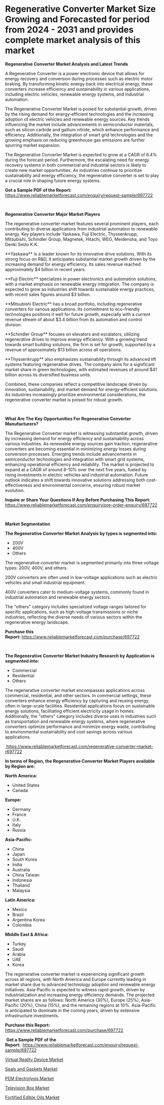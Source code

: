 <p><h1>Regenerative Converter Market Size Growing and Forecasted for period from 2024 - 2031 and provides complete market analysis of this market</h1></p><p><strong>Regenerative Converter Market Analysis and Latest Trends</strong></p>
<p><p>A Regenerative Converter is a power electronic device that allows for energy recovery and conversion during processes such as electric motor braking. By transforming kinetic energy back into electrical energy, these converters increase efficiency and sustainability in various applications, including electric vehicles, renewable energy systems, and industrial automation.</p><p>The Regenerative Converter Market is poised for substantial growth, driven by the rising demand for energy-efficient technologies and the increasing adoption of electric vehicles and renewable energy sources. Key trends influencing the market include advancements in semiconductor materials, such as silicon carbide and gallium nitride, which enhance performance and efficiency. Additionally, the integration of smart grid technologies and the growing emphasis on reducing greenhouse gas emissions are further spurring market expansion.</p><p>The Regenerative Converter Market is expected to grow at a CAGR of 6.4% during the forecast period. Furthermore, the escalating need for energy recovery systems in both commercial and industrial sectors is likely to create new market opportunities. As industries continue to prioritize sustainability and energy efficiency, the regenerative converter is set to play a crucial role in shaping future energy systems.</p></p>
<p><strong>Get a Sample PDF of the Report:&nbsp;</strong> <a href="https://www.reliablemarketforecast.com/enquiry/request-sample/697722?utm_campaign=1130&utm_medium=2&utm_source=Github&utm_content=ia&utm_term=18112024&utm_id=regenerative-converter">https://www.reliablemarketforecast.com/enquiry/request-sample/697722</a></p>
<p>&nbsp;</p>
<p><strong>Regenerative Converter Major Market Players</strong></p>
<p><p>The regenerative converter market features several prominent players, each contributing to diverse applications from industrial automation to renewable energy. Key players include Yaskawa, Fuji Electric, Thyssenkrupp, Mitsubishi, Schindler Group, Magnetek, Hitachi, WEG, Meidensha, and Toyo Denki Seizo K.K.</p><p>**Yaskawa** is a leader known for its innovative drive solutions. With its strong focus on R&D, it anticipates substantial market growth driven by the increasing demand for energy efficiency. Its sales revenue reached approximately $4 billion in recent years.</p><p>**Fuji Electric** specializes in power electronics and automation solutions, with a market emphasis on renewable energy integration. The company is expected to grow as industries shift towards sustainable energy practices, with recent sales figures around $3 billion.</p><p>**Mitsubishi Electric** has a broad portfolio, including regenerative converters for various applications. Its commitment to eco-friendly technologies positions it well for future growth, especially with a current revenue stream of about $3.4 billion from its automation and control division.</p><p>**Schindler Group** focuses on elevators and escalators, utilizing regenerative drives to improve energy efficiency. With a growing trend towards smart building solutions, the firm is set for growth, supported by a revenue of approximately $13 billion across all operations.</p><p>**Thyssenkrupp** also emphasizes sustainability through its advanced lift systems featuring regenerative drives. The company aims for a significant market share in green technologies, with estimated revenues of around $41 billion across its diversified business units.</p><p>Combined, these companies reflect a competitive landscape driven by innovation, sustainability, and market demand for energy-efficient solutions. As industries increasingly prioritize environmental considerations, the regenerative converter market is poised for robust growth.</p></p>
<p>&nbsp;</p>
<p><strong>What Are The Key Opportunities For Regenerative Converter Manufacturers?</strong></p>
<p><p>The Regenerative Converter market is witnessing substantial growth, driven by increasing demand for energy efficiency and sustainability across various industries. As renewable energy sources gain traction, regenerative converters are becoming essential in minimizing energy losses during conversion processes. Emerging trends include advancements in semiconductor technologies and integration with smart grid systems, enhancing operational efficiency and reliability. The market is projected to expand at a CAGR of around 8-10% over the next five years, fueled by rising investments in electric vehicles and industrial automation. Future outlook indicates a shift towards innovative solutions addressing both cost-effectiveness and environmental concerns, ensuring robust market evolution.</p></p>
<p><strong>Inquire or Share Your Questions If Any Before Purchasing This Report:</strong> <a href="https://www.reliablemarketforecast.com/enquiry/pre-order-enquiry/697722?utm_campaign=1130&utm_medium=2&utm_source=Github&utm_content=ia&utm_term=18112024&utm_id=regenerative-converter">https://www.reliablemarketforecast.com/enquiry/pre-order-enquiry/697722</a></p>
<p>&nbsp;</p>
<p><strong>Market Segmentation</strong></p>
<p><strong>The Regenerative Converter Market Analysis by types is segmented into:</strong></p>
<p><ul><li>200V</li><li>400V</li><li>Others</li></ul></p>
<p><p>The regenerative converter market is segmented primarily into three voltage types: 200V, 400V, and others. </p><p>200V converters are often used in low-voltage applications such as electric vehicles and small industrial equipment. </p><p>400V converters cater to medium-voltage systems, commonly found in industrial automation and renewable energy sectors. </p><p>The "others" category includes specialized voltage ranges tailored for specific applications, such as high-voltage transmissions or niche industries, reflecting the diverse needs of various sectors within the regenerative energy landscape.</p></p>
<p><strong>Purchase this Report:&nbsp;</strong><a href="https://www.reliablemarketforecast.com/purchase/697722?utm_campaign=1130&utm_medium=2&utm_source=Github&utm_content=ia&utm_term=18112024&utm_id=regenerative-converter">https://www.reliablemarketforecast.com/purchase/697722</a></p>
<p>&nbsp;</p>
<p><strong>The Regenerative Converter Market Industry Research by Application is segmented into:</strong></p>
<p><ul><li>Commercial</li><li>Residential</li><li>Others</li></ul></p>
<p><p>The regenerative converter market encompasses applications across commercial, residential, and other sectors. In commercial settings, these converters enhance energy efficiency by capturing and reusing energy, often in large-scale facilities. Residential applications focus on sustainable energy solutions, facilitating efficient electricity usage in homes. Additionally, the "others" category includes diverse uses in industries such as transportation and renewable energy systems, where regenerative converters optimize performance and minimize energy waste, contributing to environmental sustainability and cost savings across various applications.</p></p>
<p><a href="https://www.reliablemarketforecast.com/regenerative-converter-market-r697722?utm_campaign=1130&utm_medium=2&utm_source=Github&utm_content=ia&utm_term=18112024&utm_id=regenerative-converter">&nbsp;https://www.reliablemarketforecast.com/regenerative-converter-market-r697722</a></p>
<p><strong>In terms of Region, the Regenerative Converter Market Players available by Region are:</strong></p>
<p>
    <p> <strong> North America: </strong>
        <ul>
            <li>United States</li>
            <li>Canada</li>
        </ul>
        </p> 
    <p> <strong> Europe: </strong>
        <ul>
            <li>Germany</li>
            <li>France</li>
            <li>U.K.</li>
            <li>Italy</li>
            <li>Russia</li>
        </ul>
        </p> 
    <p> <strong> Asia-Pacific: </strong>
        <ul>
            <li>China</li>
            <li>Japan</li>
            <li>South Korea</li>
            <li>India</li>
            <li>Australia</li>
            <li>China Taiwan</li>
            <li>Indonesia</li>
            <li>Thailand</li>
            <li>Malaysia</li>
        </ul>
        </p> 
    <p> <strong> Latin America: </strong>
        <ul>
            <li>Mexico</li>
            <li>Brazil</li>
            <li>Argentina Korea</li>
            <li>Colombia</li>
        </ul>
        </p> 
    <p> <strong> Middle East & Africa: </strong>
        <ul>
            <li>Turkey</li>
            <li>Saudi</li>
            <li>Arabia</li>
            <li>UAE</li>
            <li>Korea</li>
        </ul>
    </p>
    </p>
<p><p>The regenerative converter market is experiencing significant growth across all regions, with North America and Europe currently leading in market share due to advanced technology adoption and renewable energy initiatives. Asia-Pacific is expected to witness rapid growth, driven by industrialization and increasing energy efficiency demands. The projected market shares are as follows: North America (30%), Europe (25%), Asia-Pacific (20%), China (15%), and the remaining regions at 10%. Asia-Pacific is anticipated to dominate in the coming years, driven by extensive infrastructure investments.</p></p>
<p><strong>Purchase this Report: </strong><a href="https://www.reliablemarketforecast.com/purchase/697722?utm_campaign=1130&utm_medium=2&utm_source=Github&utm_content=ia&utm_term=18112024&utm_id=regenerative-converter">https://www.reliablemarketforecast.com/purchase/697722</a></p>
<p>&nbsp;<strong>Get a Sample PDF of the Report:&nbsp;&nbsp;</strong><a href="https://www.reliablemarketforecast.com/enquiry/request-sample/697722?utm_campaign=1130&utm_medium=2&utm_source=Github&utm_content=ia&utm_term=18112024&utm_id=regenerative-converter">https://www.reliablemarketforecast.com/enquiry/request-sample/697722</a></p>
<p><strong></strong></p>
<p><p><a href="https://www.linkedin.com/pulse/in-depth-analysis-global-virtual-reality-device-market-tuete?utm_campaign=1130&utm_medium=2&utm_source=Github&utm_content=ia&utm_term=18112024&utm_id=regenerative-converter">Virtual Reality Device Market</a></p><p><a href="https://issuu.com/reportprime-2/docs/seals-and-gaskets-market-size-2030._a8708fd714651b?utm_campaign=1130&utm_medium=2&utm_source=Github&utm_content=ia&utm_term=18112024&utm_id=regenerative-converter">Seals and Gaskets Market</a></p><p><a href="https://issuu.com/reportprime-2/docs/pem-electrolysis-market-size-2030.p_74bd6748951929?utm_campaign=1130&utm_medium=2&utm_source=Github&utm_content=ia&utm_term=18112024&utm_id=regenerative-converter">PEM Electrolysis Market</a></p><p><a href="https://www.linkedin.com/pulse/television-box-market-innovations-trends-comprehensive-pvpde?utm_campaign=1130&utm_medium=2&utm_source=Github&utm_content=ia&utm_term=18112024&utm_id=regenerative-converter">Television Box Market</a></p><p><a href="https://www.linkedin.com/pulse/global-fortified-edible-oils-nexus-sector-confluences-regional-z1j5f?utm_campaign=1130&utm_medium=2&utm_source=Github&utm_content=ia&utm_term=18112024&utm_id=regenerative-converter">Fortified Edible Oils Market</a></p></p>